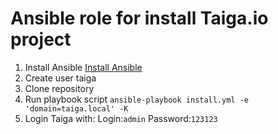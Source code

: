 # Ansible role for install Taiga.io project
1. Install Ansible [Install Ansible](http://docs.ansible.com/ansible/intro_installation.html)
2. Create user taiga
3. Clone repository
4. Run playbook script
`ansible-playbook install.yml -e 'domain=taiga.local' -K`
5. Login Taiga with:
    Login:`admin`
    Password:`123123`